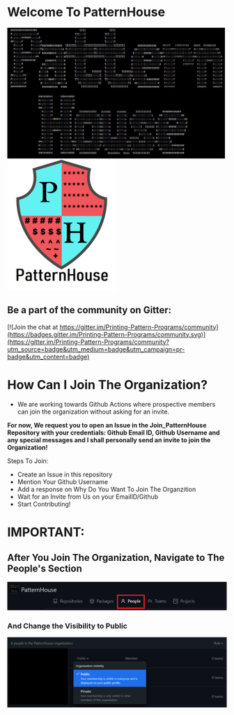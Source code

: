 # Welcome To PatternHouse

<img align="" width=500px height=300px src="https://github.com/PatternHouse/Join_PatternHouse/blob/main/assets/PatterHouse.jpeg" alt="PatternHouse"><img align=""  width=250px height=300px src="https://github.com/PatternHouse/Join_PatternHouse/blob/main/assets/PatternHouse%20Logo.png" alt="PatternHouse">

## Be a part of the community on Gitter:

[![Join the chat at https://gitter.im/Printing-Pattern-Programs/community](https://badges.gitter.im/Printing-Pattern-Programs/community.svg)](https://gitter.im/Printing-Pattern-Programs/community?utm_source=badge&utm_medium=badge&utm_campaign=pr-badge&utm_content=badge)


# How Can I Join The Organization?

- We are working towards Github Actions where prospective members can join the organization without asking for an invite.

**For now, We request you to open an Issue in the Join_PatternHouse Repository with your credentials: Github Email ID, Github Username and any special messages and I shall personally send an invite to join the Organization!**

Steps To Join:
- Create an Issue in this repository
- Mention Your Github Username
- Add a response on Why Do You Want To Join The Organzition
- Wait for an Invite from Us on your EmailID/Github
- Start Contributing! 

# IMPORTANT: 

## After You Join The Organization, Navigate to The People's Section

![People Section](https://github.com/PatternHouse/Join_PatternHouse/blob/main/assets/People.png)

### And Change the Visibility to **Public**

![Publicize](https://github.com/PatternHouse/Join_PatternHouse/blob/main/assets/Publicize.png)
